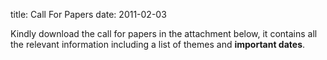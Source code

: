 title: Call For Papers
date: 2011-02-03 

Kindly download the call for papers in the attachment below, it contains all the relevant information including a list of themes and **important dates**.